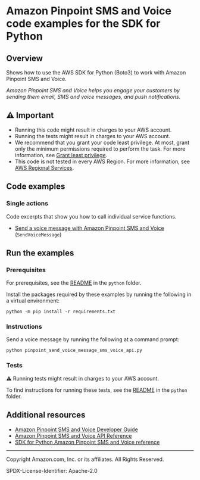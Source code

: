 <!--Generated by WRITEME on 2023-03-27 23:24:31.124831 (UTC)-->
# Amazon Pinpoint SMS and Voice code examples for the SDK for Python

## Overview

Shows how to use the AWS SDK for Python (Boto3) to work with Amazon Pinpoint SMS and Voice.

<!--custom.overview.start-->
<!--custom.overview.end-->

*Amazon Pinpoint SMS and Voice helps you engage your customers by sending them email, SMS and voice messages, and push notifications.*

## ⚠ Important

* Running this code might result in charges to your AWS account.
* Running the tests might result in charges to your AWS account.
* We recommend that you grant your code least privilege. At most, grant only the minimum permissions required to perform the task. For more information, see [Grant least privilege](https://docs.aws.amazon.com/IAM/latest/UserGuide/best-practices.html#grant-least-privilege).
* This code is not tested in every AWS Region. For more information, see [AWS Regional Services](https://aws.amazon.com/about-aws/global-infrastructure/regional-product-services).

<!--custom.important.start-->
<!--custom.important.end-->

## Code examples
### Single actions

Code excerpts that show you how to call individual service functions.

* [Send a voice message with Amazon Pinpoint SMS and Voice](pinpoint_send_voice_message_sms_voice_api.py#L11) (`SendVoiceMessage`)

## Run the examples

### Prerequisites


For prerequisites, see the [README](../../README.md#Prerequisites) in the `python` folder.


Install the packages required by these examples by running the following in a virtual environment:

```
python -m pip install -r requirements.txt
```


<!--custom.prerequisites.start-->
<!--custom.prerequisites.end-->

### Instructions


<!--custom.instructions.start-->
Send a voice message by running the following at a command prompt:

```
python pinpoint_send_voice_message_sms_voice_api.py
```  
<!--custom.instructions.end-->


### Tests

⚠ Running tests might result in charges to your AWS account.


To find instructions for running these tests, see the [README](../../README.md#Tests)
in the `python` folder.



<!--custom.tests.start-->
<!--custom.tests.end-->

## Additional resources

* [Amazon Pinpoint SMS and Voice Developer Guide](https://docs.aws.amazon.com/pinpoint/latest/developerguide/welcome.html)
* [Amazon Pinpoint SMS and Voice API Reference](https://docs.aws.amazon.com/pinpoint-sms-voice/latest/APIReference/welcome.html)
* [SDK for Python Amazon Pinpoint SMS and Voice reference](https://boto3.amazonaws.com/v1/documentation/api/latest/reference/services/pinpoint-sms-voice.html)

<!--custom.resources.start-->
<!--custom.resources.end-->

---

Copyright Amazon.com, Inc. or its affiliates. All Rights Reserved.

SPDX-License-Identifier: Apache-2.0